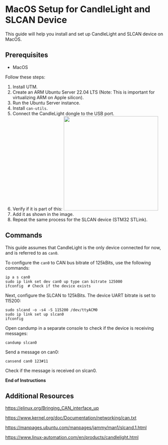 # MacOS Setup for CandleLight and SLCAN Device

This guide will help you install and set up CandleLight and SLCAN device on MacOS.

## Prerequisites

- MacOS

Follow these steps:

1. Install UTM.
2. Create an ARM Ubuntu Server 22.04 LTS (Note: This is important for virtualizing ARM on Apple silicon).
3. Run the Ubuntu Server instance.
4. Install `can-utils`.
5. Connect the CandleLight dongle to the USB port.
6. Verify if it is part of this: 
	<img src="https://github.com/dukov777/candleLight_fw/assets/10469747/aa76b02e-8074-4c31-a336-eb3746b32fe3" width="300"/>
7. Add it as shown in the image.
8. Repeat the same process for the SLCAN device (STM32 STLink).

## Commands

This guide assumes that CandleLight is the only device connected for now, and is referred to as `can0`.

To configure the `can0` to CAN bus bitrate of 125kBits, use the following commands:

```
ip a s can0
sudo ip link set dev can0 up type can bitrate 125000
ifconfig  # Check if the device exists
```

Next, configure the SLCAN to 125kBits. The device UART bitrate is set to 115200:
```
sudo slcand -o -s4 -S 115200 /dev/ttyACM0 
sudo ip link set up slcan0 
ifconfig
```

Open candump in a separate console to check if the device is receiving messages:

```
candump slcan0
```
Send a message on can0:

```
cansend can0 123#11
```
Check if the message is received on slcan0.

**End of Instructions**

## Additional Resources

https://elinux.org/Bringing_CAN_interface_up

https://www.kernel.org/doc/Documentation/networking/can.txt

https://manpages.ubuntu.com/manpages/jammy/man1/slcand.1.html

https://www.linux-automation.com/en/products/candlelight.html
